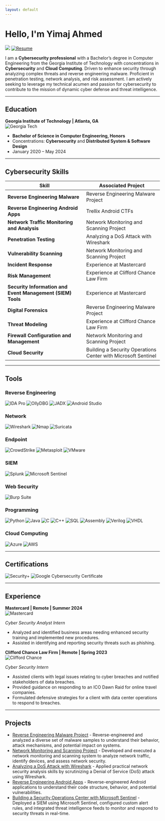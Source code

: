 ```yaml
---
layout: default
---
```


# Hello, I'm Yimaj Ahmed

<a href="https://www.linkedin.com/in/yimaj-ahmed-ba795b251/" target="_blank"><img src="https://img.shields.io/badge/-LinkedIn-0072b1?&style=for-the-badge&logo=linkedin&logoColor=white" /></a> [![Resume](https://img.shields.io/badge/Download%20Resume-PDF-E74C3C?style=for-the-badge&logo=Adobe%20Acrobat%20Reader&logoColor=white)](/resume.pdf)


I am a **Cybersecurity professional** with a Bachelor’s degree in Computer Engineering from the Georgia Institute of Technology with concentrations in **Cybersecurity** and **Cloud Computing**. Driven to enhance security through analyzing complex threats and reverse engineering malware. Proficient in penetration testing, network analysis, and risk assessment. I am actively seeking to leverage my technical acumen and passion for cybersecurity to contribute to the mission of dynamic cyber defense and threat intelligence.

---


## Education

**Georgia Institute of Technology | Atlanta, GA**  
![Georgia Tech](https://img.shields.io/badge/Georgia%20Tech-F1C40F?style=for-the-badge&logo=georgia-tech&logoColor=white)

- **Bachelor of Science in Computer Engineering, Honors**  
- Concentrations: **Cybersecurity** and **Distributed System & Software Design**  
- January 2020 – May 2024

---


## Cybersecurity Skills

| Skill                                         | Associated Project         |
|-----------------------------------------------|----------------------------|
| **Reverse Engineering Malware**                   | Reverse Engineering Malware Project |
| **Reverse Engineering Android Apps**              | Trellix Android CTFs |
| **Network Traffic Monitoring and Analysis**       | Network Monitoring and Scanning Project |
| **Penetration Testing**                           | Analyzing a DoS Attack with Wireshark |
| **Vulnerability Scanning**                        | Network Monitoring and Scanning Project |
| **Incident Response**                             | Experience at Mastercard |
| **Risk Management**                               | Experience at Clifford Chance Law Firm |
| **Security Information and Event Management (SIEM) Tools** | Experience at Mastercard |
| **Digital Forensics**                             | Reverse Engineering Malware Project |
| **Threat Modeling**                               | Experience at Clifford Chance Law Firm |
| **Firewall Configuration and Management**         | Network Monitoring and Scanning Project |
| **Cloud Security**                                | Building a Security Operations Center with Microsoft Sentinel |

---


## Tools

### Reverse Engineering
![IDA Pro](https://img.shields.io/badge/-IDA_Pro-333333?&style=for-the-badge&logo=IDAPro&logoColor=white)
![OllyDBG](https://img.shields.io/badge/-OllyDBG-4B275F?&style=for-the-badge&logoColor=white)
![JADX](https://img.shields.io/badge/-JADX-3DDC84?&style=for-the-badge&logo=Android&logoColor=white)
![Android Studio](https://img.shields.io/badge/-Android_Studio-3DDC84?&style=for-the-badge&logo=AndroidStudio&logoColor=white)

### Network
![Wireshark](https://img.shields.io/badge/-Wireshark-1679A7?&style=for-the-badge&logo=Wireshark&logoColor=white)
![Nmap](https://img.shields.io/badge/-Nmap-006400?&style=for-the-badge&logo=Nmap&logoColor=white)
![Suricata](https://img.shields.io/badge/-Suricata-EF3B2D?&style=for-the-badge&logo=Suricata&logoColor=white)

### Endpoint
![CrowdStrike](https://img.shields.io/badge/-CrowdStrike-EF3B2D?&style=for-the-badge&logo=CrowdStrike&logoColor=white)
![Metasploit](https://img.shields.io/badge/-Metasploit-003C6C?&style=for-the-badge&logo=Metasploit&logoColor=white)
![VMware](https://img.shields.io/badge/-VMware-607078?&style=for-the-badge&logo=VMware&logoColor=white)

### SIEM
![Splunk](https://img.shields.io/badge/-Splunk-000000?&style=for-the-badge&logo=Splunk&logoColor=white)
![Microsoft Sentinel](https://img.shields.io/badge/-Microsoft_Sentinel-0078D4?&style=for-the-badge&logo=Microsoft&logoColor=white)

### Web Security
![Burp Suite](https://img.shields.io/badge/-Burp_Suite-FF7A00?&style=for-the-badge&logo=BurpSuite&logoColor=white)

### Programming
![Python](https://img.shields.io/badge/-Python-FFD43B?&style=for-the-badge&logo=Python&logoColor=black)
![Java](https://img.shields.io/badge/-Java-007396?&style=for-the-badge&logo=Java&logoColor=white)
![C](https://img.shields.io/badge/-C-00599C?&style=for-the-badge&logo=C&logoColor=white)
![C++](https://img.shields.io/badge/-C++-00599C?&style=for-the-badge&logo=C%2B%2B&logoColor=white)
![SQL](https://img.shields.io/badge/-SQL-4479A1?&style=for-the-badge&logo=MySQL&logoColor=white)
![Assembly](https://img.shields.io/badge/-Assembly-007ACC?&style=for-the-badge&logoColor=white)
![Verilog](https://img.shields.io/badge/-Verilog-00A4EF?&style=for-the-badge&logo=Microsoft&logoColor=white)
![VHDL](https://img.shields.io/badge/-VHDL-4B275F?&style=for-the-badge&logoColor=white)

### Cloud Computing
![Azure](https://img.shields.io/badge/-Azure-0078D4?&style=for-the-badge&logo=Microsoft&logoColor=white)
![AWS](https://img.shields.io/badge/-AWS-FF9900?&style=for-the-badge&logo=AmazonAWS&logoColor=white)

---


## Certifications

![Security+](https://img.shields.io/badge/-Security%2B-FF0000?&style=for-the-badge&logo=CompTIA&logoColor=white)
![Google Cybersecurity Certificate](https://img.shields.io/badge/-Google_Cybersecurity_Certificate-34A853?&style=for-the-badge&logo=Google&logoColor=white)

---


## Experience

**Mastercard | Remote | Summer 2024**  
![Mastercard](https://img.shields.io/badge/Mastercard-EB001B?style=for-the-badge&logo=mastercard&logoColor=white)

*Cyber Security Analyst Intern*  
- Analyzed and identified business areas needing enhanced security training and implemented new procedures.
- Assisted in identifying and reporting security threats such as phishing.

**Clifford Chance Law Firm | Remote | Spring 2023**  
![Clifford Chance](https://img.shields.io/badge/Clifford%20Chance-000000?style=for-the-badge&logo=clifford-chance&logoColor=white)

*Cyber Security Intern*  
- Assisted clients with legal issues relating to cyber breaches and notified stakeholders of data breaches.
- Provided guidance on responding to an ICO Dawn Raid for online travel companies.
- Formulated defensive strategies for a client with data center operations to respond to breaches.

---


## Projects
- [Reverse Engineering Malware Project](Reverse-Engineering-Malware-Project.md) - Reverse-engineered and analyzed a diverse set of malware samples to understand their behavior, attack mechanisms, and potential impact on systems.
- [Network Monitoring and Scanning Project](Network-Monitoring-and-Scanning-Project.md) - Developed and executed a network monitoring and scanning system to analyze network traffic, identify devices, and assess network security.
- [Analyzing a DoS Attack with Wireshark](Analyzing-DOS-Attack-with-Wireshark.md) - Applied practical network security analysis skills by scrutinizing a Denial of Service (DoS) attack using Wireshark.
- [Reverse Engineering Android Apps](Reverse-Engineering-Android-Apps.md) - Reverse-engineered Android applications to understand their code structure, behavior, and potential vulnerabilities.
- [Building a Security Operations Center with Microsoft Sentinel](Building-SOC-with-Sentinel.md) - Deployed a SIEM using Microsoft Sentinel, configured custom alert rules, and integrated threat intelligence feeds to monitor and respond to security threats in real-time.

